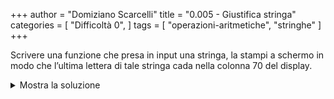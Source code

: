 +++
author = "Domiziano Scarcelli"
title = "0.005 - Giustifica stringa"
categories = [
    "Difficoltà 0",
]
tags = [
    "operazioni-aritmetiche",
    "stringhe"
]
+++

Scrivere una funzione che presa in input una stringa, la stampi a schermo in modo che l’ultima lettera di tale stringa cada nella colonna 70 del display.

<details>
<summary>Mostra la soluzione</summary>

```python
def giustif_destra(stringa):
  x = len(stringa)
  print(" " * (70 - x) + stringa)
	return

# Si può anche scrivere
def giustif_destra(stringa):
  print(" " * (70 - len(stringa)) + stringa)
	return
```

</details>
